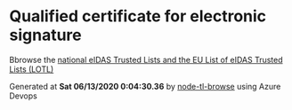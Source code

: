 # Qualified certificate for electronic signature 
 Bbrowse the [national eIDAS Trusted Lists and the EU List of eIDAS Trusted Lists (LOTL)](https://webgate.ec.europa.eu/tl-browser/#/) 
 
 
Generated at **Sat 06/13/2020  0:04:30.36** by [node-tl-browse](https://github.com/ymedlop/node-tl-browser) using Azure Devops 
